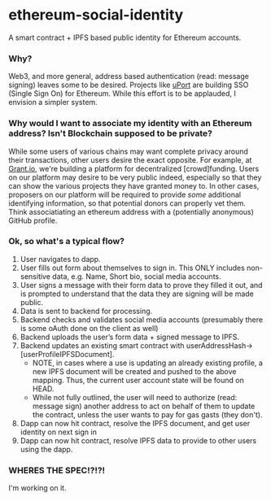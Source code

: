 # ethereum-social-identity

A smart contract + IPFS based public identity for Ethereum accounts.

### Why?
Web3, and more general, address based authentication (read: message signing) leaves some to be desired. 
Projects like [uPort](https://developer.uport.me/) are building SSO (Single Sign On) for Ethereum. While this effort is to be applauded, I envision a simpler system.

### Why would I want to associate my identity with an Ethereum address? Isn't Blockchain supposed to be private?
While some users of various chains may want complete privacy around their transactions, other users desire the exact opposite. 
For example, at [Grant.io](http://grant.io), we're building a platform for decentralized [crowd]funding.
Users on our platform may desire to be very public indeed, especially so that they can show the various projects they have granted money to.
In other cases, proposers on our platform will be required to provide _some_ additional identifying information, so that potential donors can properly vet them. 
Think associatiating an ethereum address with a (potentially anonymous) GitHub profile.

### Ok, so what's a typical flow?
1. User navigates to dapp.
2. User fills out form about themselves to sign in. This ONLY includes non-sensitive data, e.g. Name, Short bio, social media accounts. 
3. User signs a message with their form data to prove they filled it out, and is prompted to understand that the data they are signing will be made public. 
4. Data is sent to backend for processing.
5. Backend checks and validates social media accounts (presumably there is some oAuth done on the client as well)
6. Backend uploads the user’s form data + signed message to IPFS.
7. Backend updates an existing smart contract with userAddressHash->[userProfileIPFSDocument].
    - NOTE, in cases where a use is updating an already existing profile, a new IPFS document will be created and pushed to the above mapping. Thus, the current user account state will be found on HEAD.
    - While not fully outlined, the user will need to authorize (read: message sign) another address to act on behalf of them to update the contract, unless the user wants to pay for gas gasts (they don't).
8. Dapp can now hit contract, resolve the IPFS document, and get user identity on next sign in
9. Dapp can now hit contract, resolve IPFS data to provide to other users using the dapp.

### WHERES THE SPEC!?!?!
I'm working on it.

